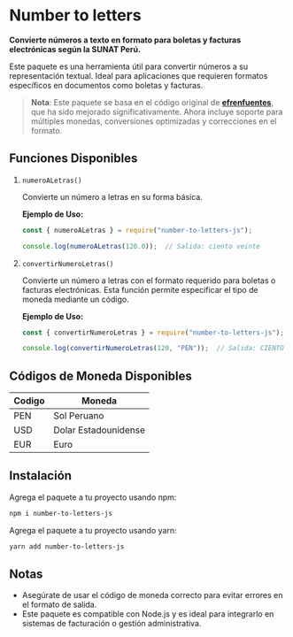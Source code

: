 # Number to letters

**Convierte números a texto en formato para boletas y facturas electrónicas según la SUNAT Perú.**

Este paquete es una herramienta útil para convertir números a su representación textual. Ideal para aplicaciones que requieren formatos específicos en documentos como boletas y facturas.

> **Nota**: Este paquete se basa en el código original de [**efrenfuentes**](https://gist.github.com/efrenfuentes/3785655), que ha sido mejorado significativamente. Ahora incluye soporte para múltiples monedas, conversiones optimizadas y correcciones en el formato.  


## Funciones Disponibles
1. `numeroALetras()`

    Convierte un número a letras en su forma básica.

    **Ejemplo de Uso:**

    ```js
    const { numeroALetras } = require("number-to-letters-js");

    console.log(numeroALetras(120.0));  // Salida: ciento veinte  
    ```

1. `convertirNumeroLetras()`

    Convierte un número a letras con el formato requerido para boletas o facturas electrónicas. Esta función permite especificar el tipo de moneda mediante un código.


    **Ejemplo de Uso:**

    ```js
    const { convertirNumeroLetras } = require("number-to-letters-js");
    
    console.log(convertirNumeroLetras(120, "PEN"));  // Salida: CIENTO VEINTE SOLES Y 00/100 CÉNTIMOS   
    ```
    
## Códigos de Moneda Disponibles

| Codigo  | Moneda  |
|---------|---------|
| PEN | Sol Peruano  |
| USD | Dolar Estadounidense  |
| EUR | Euro  |

## Instalación

Agrega el paquete a tu proyecto usando npm:

```bash
npm i number-to-letters-js  
```

Agrega el paquete a tu proyecto usando yarn:

```bash
yarn add number-to-letters-js  
```

## Notas
- Asegúrate de usar el código de moneda correcto para evitar errores en el formato de salida.
- Este paquete es compatible con Node.js y es ideal para integrarlo en sistemas de facturación o gestión administrativa.